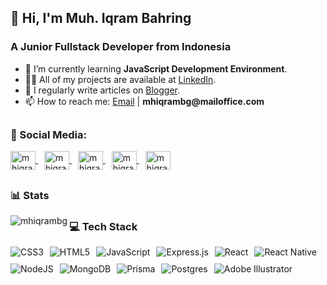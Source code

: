 
<h2 align="left">👋 Hi, I'm Muh. Iqram Bahring</h2>
<h3 align="left">A Junior Fullstack Developer from Indonesia</h3>
<ul>
    <li>🌱 I’m currently learning <strong>JavaScript Development Environment</strong>.</li>
    <li>👨‍💻 All of my projects are available at <a href="https://www.linkedin.com/in/mhiqrambhrng/">LinkedIn</a>.</li>
    <li>📝 I regularly write articles on <a href="https://muhiqrambahring.blogspot.com/">Blogger</a>.</li>
    <li>📫 How to reach me: <a href="mailto:mhiqrambg@mailoffice.com">Email</a> | <strong>mhiqrambg@mailoffice.com</strong></li>
</ul>
<h2></h2>
<h3 align="left">📱 Social Media:</h3>

<div>
    <a href="https://dev.to/mhiqrambhrng" target="_blank" style="margin-right: 10px; ">
        <img align="center" src="https://raw.githubusercontent.com/rahuldkjain/github-profile-readme-generator/master/src/images/icons/Social/devto.svg" alt="mhiqrambhrng" height="30" width="40" />
    </a>
    <a href="https://linkedin.com/in/mhiqrambhrng" target="_blank" style="margin-right: 10px;">
        <img align="center" src="https://raw.githubusercontent.com/rahuldkjain/github-profile-readme-generator/master/src/images/icons/Social/linked-in-alt.svg" alt="mhiqrambhrng" height="30" width="40" />
    </a>
    <a href="https://fb.com/mhiqrambhrng" target="_blank" style="margin-right: 10px;">
        <img align="center" src="https://raw.githubusercontent.com/rahuldkjain/github-profile-readme-generator/master/src/images/icons/Social/facebook.svg" alt="mhiqrambhrng" height="30" width="40" />
    </a>
    <a href="https://instagram.com/mhiqrambhrng" target="_blank" style="margin-right: 10px;">
        <img align="center" src="https://raw.githubusercontent.com/rahuldkjain/github-profile-readme-generator/master/src/images/icons/Social/instagram.svg" alt="mhiqrambhrng" height="30" width="40" />
    </a>
    <a href="https://www.youtube.com/c/mhiqrambhrng" target="_blank">
        <img align="center" src="https://raw.githubusercontent.com/rahuldkjain/github-profile-readme-generator/master/src/images/icons/Social/youtube.svg" alt="mhiqrambhrng" height="30" width="40" />
    </a>
</div>
<h2></h2>
<h3>📊 Stats</h3>
<p>
    <img align="left" src="https://github-readme-stats.vercel.app/api/top-langs?username=mhiqrambg&show_icons=true&theme=dracula&locale=en&layout=compact" alt="mhiqrambg" />
</p>
<h3>💻 Tech Stack</h3>
<div style="display: flex; flex-wrap: wrap; gap: 10px;">
    <img src="https://img.shields.io/badge/css3-%231572B6.svg?style=for-the-badge&logo=css3&logoColor=white" alt="CSS3" />
    <img src="https://img.shields.io/badge/html5-%23E34F26.svg?style=for-the-badge&logo=html5&logoColor=white" alt="HTML5" />
    <img src="https://img.shields.io/badge/javascript-%23323330.svg?style=for-the-badge&logo=javascript&logoColor=%23F7DF1E" alt="JavaScript" />
    <img src="https://img.shields.io/badge/express.js-%23404d59.svg?style=for-the-badge&logo=express&logoColor=%2361DAFB" alt="Express.js" />
    <img src="https://img.shields.io/badge/react-%2320232a.svg?style=for-the-badge&logo=react&logoColor=%2361DAFB" alt="React" />
    <img src="https://img.shields.io/badge/react_native-%2320232a.svg?style=for-the-badge&logo=react&logoColor=%2361DAFB" alt="React Native" />
    <img src="https://img.shields.io/badge/node.js-6DA55F?style=for-the-badge&logo=node.js&logoColor=white" alt="NodeJS" />
    <img src="https://img.shields.io/badge/MongoDB-%234ea94b.svg?style=for-the-badge&logo=mongodb&logoColor=white" alt="MongoDB" />
    <img src="https://img.shields.io/badge/Prisma-3982CE?style=for-the-badge&logo=Prisma&logoColor=white" alt="Prisma" />
    <img src="https://img.shields.io/badge/postgres-%23316192.svg?style=for-the-badge&logo=postgresql&logoColor=white" alt="Postgres" />
    <img src="https://img.shields.io/badge/adobe%20illustrator-%23FF9A00.svg?style=for-the-badge&logo=adobe%20illustrator&logoColor=white" alt="Adobe Illustrator" />
</div>
